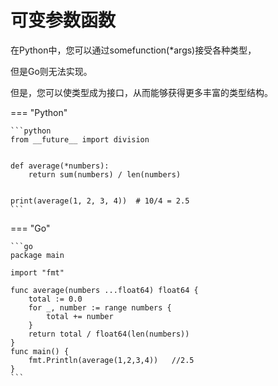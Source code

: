 # 可变参数函数

在Python中，您可以通过somefunction(*args)接受各种类型，

但是Go则无法实现。 

但是，您可以使类型成为接口，从而能够获得更多丰富的类型结构。


=== "Python"

    ```python
    from __future__ import division
    
    
    def average(*numbers):
        return sum(numbers) / len(numbers)
    
    
    print(average(1, 2, 3, 4))  # 10/4 = 2.5
    ```

=== "Go"

    ```go
    package main
    
    import "fmt"
    
    func average(numbers ...float64) float64 {
        total := 0.0
        for _, number := range numbers {
            total += number
        }
        return total / float64(len(numbers))
    }
    func main() {
        fmt.Println(average(1,2,3,4))   //2.5
    }
    ```